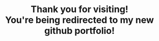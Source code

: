 <!-- keep this here -->

<!--
<div align="center">
    <center><h3>Contact Information</h3></center>
</div>
-->

<!-- Sources for the code below:
https://blog.hubspot.com/website/html-redirect#:~:text=How%20to%20Redirect%20to%20Another,to%20users%20viewing%20the%20page.
https://dev.to/steveblue/setup-a-redirect-on-github-pages-1ok7#:~:text=The%20redirect%20is%20accomplished%20with,%3A%2F%2Fexample.com%2F'. -->

<head>
<meta http-equiv="refresh" content="3; URL=https://drossds.github.io/">
</head>

<div align="center">
    <center><h1>Thank you for visiting!<br>You're being redirected to my new github portfolio!</h1></center>
</div>